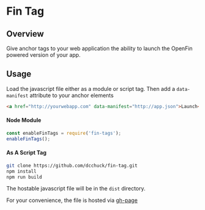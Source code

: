 # Fin Tag

## Overview

Give anchor tags to your web application the ability to launch the OpenFin powered version of your app.

## Usage

Load the javascript file either as a module or script tag. Then add a `data-manifest` attribute to your anchor elements
```html
<a href="http://yourwebapp.com" data-manifest="http://app.json">Launch</a>
```

#### Node Module
```js
const enableFinTags = require('fin-tags');
enableFinTags();
```

#### As A Script Tag
```bash
git clone https://github.com/dcchuck/fin-tag.git
npm install
npm run build
```

The hostable javascript file will be in the `dist` directory.

For your convenience, the file is hosted via [gh-page](http://dcchuck.github.io/fin-tag/dist/fin-tag.js)
